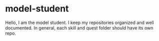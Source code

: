 # model-student

Hello, I am the model student. I keep my repositories organized and well documented. In general, each skill and quest folder should have its own repo.

